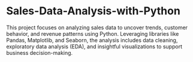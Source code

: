 # Sales-Data-Analysis-with-Python
This project focuses on analyzing sales data to uncover trends, customer behavior, and revenue patterns using Python. Leveraging libraries like Pandas, Matplotlib, and Seaborn, the analysis includes data cleaning, exploratory data analysis (EDA), and insightful visualizations to support business decision-making.
